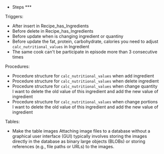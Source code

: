   + Steps *** 

Triggers: 
  + After insert in Recipe_has_Ingredients 
  + Before delete in Recipe_has_Ingredients
  + Before update when is changing ingredient or quantiny
  + Before update the fat, protein, carbohydrate, calories you need to adjust `calc_nutritional_values` in
    Ingredient
  + The same cook can't be participate in episode more than 3 consecutive times


Procedures: 
  + Procedure structure for `calc_nutritional_values` when add ingredient
  + Procedure structure for `calc_nutritional_values` when delete ingredient
  + Procedure structure for `calc_nutritional_values` when change quantity I want to delete
    the old value of this ingredient and add the new value of ingredient
  + Procedure structure for `calc_nutritional_values` when change portions I want to delete
    the old value of this ingredient and add the new value of ingredient

Tables:
  + Make the table images
    Attaching image files to a database without a graphical user interface (GUI) typically involves storing the images directly in the database as binary large objects (BLOBs) or storing references (e.g., file paths or URLs) to the images. 
